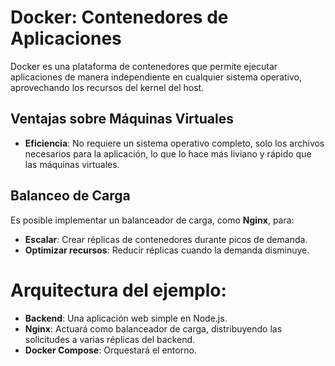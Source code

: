 # Docker: Contenedores de Aplicaciones

Docker es una plataforma de contenedores que permite ejecutar aplicaciones de manera independiente en cualquier sistema operativo, aprovechando los recursos del kernel del host.

## Ventajas sobre Máquinas Virtuales

- **Eficiencia**: No requiere un sistema operativo completo, solo los archivos necesarios para la aplicación, lo que lo hace más liviano y rápido que las máquinas virtuales.

## Balanceo de Carga

Es posible implementar un balanceador de carga, como **Nginx**, para:

- **Escalar**: Crear réplicas de contenedores durante picos de demanda.
- **Optimizar recursos**: Reducir réplicas cuando la demanda disminuye.

# Arquitectura del ejemplo:

- **Backend**: Una aplicación web simple en Node.js.
- **Nginx**: Actuará como balanceador de carga, distribuyendo las solicitudes a varias réplicas del backend.
- **Docker Compose**: Orquestará el entorno.
